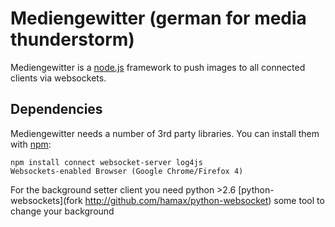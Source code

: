 Mediengewitter (german for media thunderstorm)
==============================================

Mediengewitter is a [node.js](http://nodejs.org) framework to push images to all connected clients via websockets.


Dependencies
------------

Mediengewitter needs a number of 3rd party libraries. You can install them with [npm](http://npmjs.org):

    npm install connect websocket-server log4js
    Websockets-enabled Browser (Google Chrome/Firefox 4)

For the background setter client you need
    python >2.6
    [python-websockets](fork http://github.com/hamax/python-websocket)
    some tool to change your background
